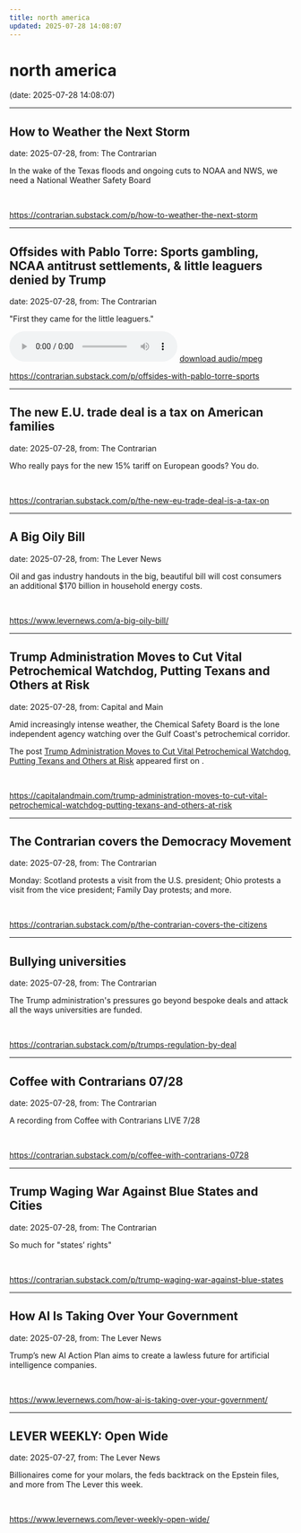 ```yaml
---
title: north america
updated: 2025-07-28 14:08:07
---
```


# north america

(date: 2025-07-28 14:08:07)

---

## How to Weather the Next Storm

date: 2025-07-28, from: The Contrarian

In the wake of the Texas floods and ongoing cuts to NOAA and NWS, we need a National Weather Safety Board 

<br> 

<https://contrarian.substack.com/p/how-to-weather-the-next-storm>

---

## Offsides with Pablo Torre: Sports gambling, NCAA antitrust settlements, & little leaguers denied by Trump

date: 2025-07-28, from: The Contrarian

"First they came for the little leaguers." 

<audio crossorigin="anonymous" controls="controls">
<source type="audio/mpeg" src="https://api.substack.com/feed/podcast/169461020/4206ddb30f53e78cdda4fff49a4149ed.mp3"></source>
</audio> <a href="https://api.substack.com/feed/podcast/169461020/4206ddb30f53e78cdda4fff49a4149ed.mp3" target="_blank">download audio/mpeg</a><br> 

<https://contrarian.substack.com/p/offsides-with-pablo-torre-sports>

---

## The new E.U. trade deal is a tax on American families

date: 2025-07-28, from: The Contrarian

Who really pays for the new 15% tariff on European goods? You do. 

<br> 

<https://contrarian.substack.com/p/the-new-eu-trade-deal-is-a-tax-on>

---

##  A Big Oily Bill 

date: 2025-07-28, from: The Lever News

 Oil and gas industry handouts in the big, beautiful bill will cost consumers an additional $170 billion in household energy costs.  

<br> 

<https://www.levernews.com/a-big-oily-bill/>

---

## Trump Administration Moves to Cut Vital Petrochemical Watchdog, Putting Texans and Others at Risk

date: 2025-07-28, from: Capital and Main

<p>Amid increasingly intense weather, the Chemical Safety Board is the lone independent agency watching over the Gulf Coast's petrochemical corridor.</p>
<p>The post <a href="https://capitalandmain.com/trump-administration-moves-to-cut-vital-petrochemical-watchdog-putting-texans-and-others-at-risk">Trump Administration Moves to Cut Vital Petrochemical Watchdog, Putting Texans and Others at Risk</a> appeared first on <a href="https://capitalandmain.com"></a>.</p>
 

<br> 

<https://capitalandmain.com/trump-administration-moves-to-cut-vital-petrochemical-watchdog-putting-texans-and-others-at-risk>

---

## The Contrarian covers the Democracy Movement

date: 2025-07-28, from: The Contrarian

Monday: Scotland protests a visit from the U.S. president; Ohio protests a visit from the vice president; Family Day protests; and more. 

<br> 

<https://contrarian.substack.com/p/the-contrarian-covers-the-citizens>

---

## Bullying universities

date: 2025-07-28, from: The Contrarian

The Trump administration's pressures go beyond bespoke deals and attack all the ways universities are funded. 

<br> 

<https://contrarian.substack.com/p/trumps-regulation-by-deal>

---

## Coffee with Contrarians 07/28

date: 2025-07-28, from: The Contrarian

A recording from Coffee with Contrarians LIVE 7/28 

<br> 

<https://contrarian.substack.com/p/coffee-with-contrarians-0728>

---

## Trump Waging War Against Blue States and Cities

date: 2025-07-28, from: The Contrarian

So much for "states&#8217; rights" 

<br> 

<https://contrarian.substack.com/p/trump-waging-war-against-blue-states>

---

##  How AI Is Taking Over Your Government 

date: 2025-07-28, from: The Lever News

 Trump’s new AI Action Plan aims to create a lawless future for artificial intelligence companies.  

<br> 

<https://www.levernews.com/how-ai-is-taking-over-your-government/>

---

##  LEVER WEEKLY: Open Wide 

date: 2025-07-27, from: The Lever News

 Billionaires come for your molars, the feds backtrack on the Epstein files, and more from The Lever this week.  

<br> 

<https://www.levernews.com/lever-weekly-open-wide/>

